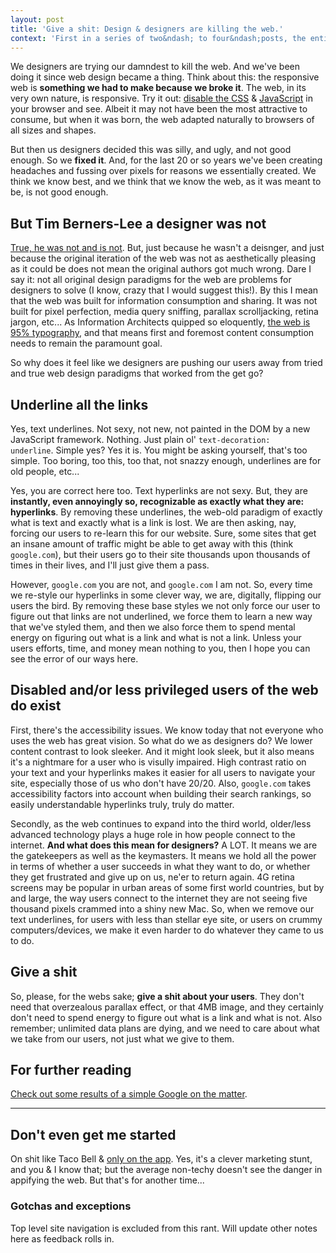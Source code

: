 ```yaml
---
layout: post
title: 'Give a shit: Design & designers are killing the web.'
context: 'First in a series of two&ndash; to four&ndash;posts, the entirety is not determined yet&hellip;'
---
```


We designers are trying our damndest to kill the web. And we've been doing it since web design became a thing. Think about this: the responsive web is **something we had to make because we broke it**. The web, in its very own nature,  is responsive. Try it out: [disable the CSS](https://developer.yahoo.com/blogs/ydn/temporarily-disable-css-testing-53538.html) & [JavaScript](http://www.alanwood.net/demos/enabling-javascript.html) in your browser and see. Albeit it may not have been the most attractive to consume, but when it was born, the web adapted naturally to browsers of all sizes and shapes.

But then us designers decided this was silly, and ugly, and not good enough. So we **fixed it**. And, for the last 20 or so years we've been creating headaches and fussing over pixels for reasons we essentially created. We think we know best, and we think that we know the web, as it was meant to be, is not good enough.

## But Tim Berners-Lee a designer was not

[True, he was not and is not](http://www.w3.org/People/Berners-Lee/). But, just because he wasn't a deisnger, and just because the original iteration of the web was not as aesthetically pleasing as it could be does not mean the original authors got much wrong. Dare I say it: not all original design paradigms for the web are problems for designers to solve (I know, crazy that I would suggest this!). By this I mean that the web was built for information consumption and sharing. It was not built for pixel perfection, media query sniffing, parallax scrolljacking, retina jargon, etc... As Information Architects quipped so eloquently, [the web is 95% typography](https://ia.net/know-how/the-web-is-all-about-typography-period), and that means first and foremost content consumption needs to remain the paramount goal.

So why does it feel like we designers are pushing our users away from tried and true web design paradigms that worked from the get go?

## Underline all the links

Yes, text underlines. Not sexy, not new, not painted in the DOM by a new JavaScript framework. Nothing. Just plain ol' <code>text-decoration: underline</code>. Simple yes? Yes it is. You might be asking yourself, that's too simple. Too boring, too this, too that, not snazzy enough, underlines are for old people, etc...

Yes, you are correct here too. Text hyperlinks are not sexy. But, they are **instantly, even annoyingly so, recognizable as exactly what they are: hyperlinks**. By removing these underlines, the web-old paradigm of exactly what is text and exactly what is a link is lost. We are then asking, nay, forcing our users to re-learn this for our website. Sure, some sites that get an insane amount of traffic might be able to get away with this (think <code>google.com</code>), but their users go to their site thousands upon thousands of times in their lives, and I'll just give them a pass.

However, <code>google.com</code> you are not, and <code>google.com</code> I am not. So, every time we re-style our hyperlinks in some clever way, we are, digitally, flipping our users the bird. By removing these base styles we not only force our user to figure out that links are not underlined, we force them to learn a new way that we've styled them, and then we also force them to spend mental energy on figuring out what is a link and what is not a link. Unless your users efforts, time, and money mean nothing to you, then I hope you can see the error of our ways here.

## Disabled and/or less privileged users of the web do exist

First, there's the accessibility issues. We know today that not everyone who uses the web has great vision. So what do we as designers do? We lower content contrast to look sleeker. And it might look sleek, but it also means it's a nightmare for a user who is visully impaired. High contrast ratio on your text and your hyperlinks makes it easier for all users to navigate your site, especially those of us who don't have 20/20. Also, <code>google.com</code> takes accessibility factors into account when building their search rankings, so easily understandable hyperlinks truly, truly do matter.

Secondly, as the web continues to expand into the third world, older/less advanced technology plays a huge role in how people connect to the internet. **And what does this mean for designers?** A LOT. It means we are the gatekeepers as well as the keymasters. It means we hold all the power in terms of whether a user succeeds in what they want to do, or whether they get frustrated and give up on us, ne'er to return again. 4G retina screens may be popular in urban areas of some first world countries, but by and large, the way users connect to the internet they are not seeing five thousand pixels crammed into a shiny new Mac. So, when we remove our text underlines, for users with less than stellar eye site, or users on crummy computers/devices, we make it even harder to do whatever they came to us to do.

## Give a shit

So, please, for the webs sake; **give a shit about your users**. They don't need that overzealous parallax effect, or that 4MB image, and they certainly don't need to spend energy to figure out what is a link and what is not. Also remember; unlimited data plans are dying, and we need to care about what we take from our users, not just what we give to them.

## For further reading

[Check out some results of a simple Google on the matter](https://www.google.com/search?q=why%20underlining%20hyperlinks%20on%20the%20web%20is%20important&rct=j).

<hr>

## Don't even get me started

On shit like Taco Bell & [only on the app](http://adage.com/article/digital/taco-bell-launches-mobile-app-blacks-social-sites/295604/). Yes, it's a clever marketing stunt, and you & I know that; but the average non-techy doesn't see the danger in appifying the web. But that's for another time...

### Gotchas and exceptions

Top level site navigation is excluded from this rant. Will update other notes here as feedback rolls in.